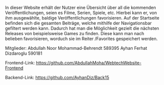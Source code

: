 In dieser Website erhält der Nutzer eine Übersicht über all die kommenden Veröffentlichungen, seien es Filme, Serien, Spiele, etc. Hierbei kann er, von ihm ausgewählte, baldige Veröffentlichungen favorisieren.
Auf der Startseite befinden sich die gesamten Beiträge, welche mithilfe der Navigationsbar gefiltert werden kann. Dadurch hat man die Möglichkeit gezielt die nächsten Releases von beispielsweise Games zu finden. Diese kann man nach belieben favorisieren, worduch sie im Reiter /Favorites gespeichert werden.

Mitglieder: 
Abdullah Noor Mohammad-Behrendt
589395
Ayhan Ferhat Dizdaroglu 
590181

Frontend-Link:
https://github.com/AbdullahMoha/WebtechWebsite-Frontend

Backend-Link:
https://github.com/AyhanDiz/Back15
